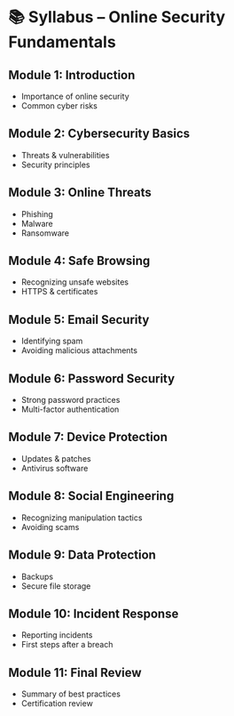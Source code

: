 # 📚 Syllabus – Online Security Fundamentals

## Module 1: Introduction
- Importance of online security  
- Common cyber risks  

## Module 2: Cybersecurity Basics
- Threats & vulnerabilities  
- Security principles  

## Module 3: Online Threats
- Phishing  
- Malware  
- Ransomware  

## Module 4: Safe Browsing
- Recognizing unsafe websites  
- HTTPS & certificates  

## Module 5: Email Security
- Identifying spam  
- Avoiding malicious attachments  

## Module 6: Password Security
- Strong password practices  
- Multi-factor authentication  

## Module 7: Device Protection
- Updates & patches  
- Antivirus software  

## Module 8: Social Engineering
- Recognizing manipulation tactics  
- Avoiding scams  

## Module 9: Data Protection
- Backups  
- Secure file storage  

## Module 10: Incident Response
- Reporting incidents  
- First steps after a breach  

## Module 11: Final Review
- Summary of best practices  
- Certification review
